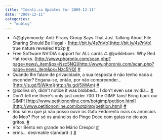 ```yaml
---
title: "Identi.ca Updates for 2009-12-11"
date: "2009-12-11"
categories: 
  - "mublog"
---
```


- ♺@glynmoody: Anti-Piracy Group Says That Just Talking About File Sharing Should Be Illegal - [http://bit.ly/4s7nVb](http://bit.ly/4s7nVb) true nature revealed #p2p [#](http://identi.ca/notice/16527848)
- Free Software NVIDIA support for ALL cards ♺ @jwildeboer: Why Red Hat rocks. [http://www.phoronix.com/scan.php?page=news\_item&px=Nzc5NQ](http://www.phoronix.com/scan.php?page=news_item&px=Nzc5NQ) [#](http://identi.ca/notice/16550028)
- Quando lhe falam de privacidade, a sua resposta é não tenho nada a esconder? Engana-se, então, por não compreender... [http://is.gd/5jWAm](http://is.gd/5jWAm) [#](http://identi.ca/notice/16551403)
- @lxoliva oh, didn't notice it was blobbed... I don't even use nvidia... [#](http://identi.ca/notice/16551471)
- Don't tell me there's only just under 700 The GIMP fans! Bring back our GIMP! [http://www.petitiononline.com/botgimp/petition.html](http://www.petitiononline.com/botgimp/petition.html) [#](http://identi.ca/notice/16554569)
- Sou só eu que já não posso ouvir os Gato Fedorento mais os anúncios do Meo? Pior só os anúncios do Pingo Doce com gatas no cio aos gritos. [#](http://identi.ca/notice/16555818)
- Vítor Bento em grande no Mário Crespo! [#](http://identi.ca/notice/16560975)
- erms... desireable standard :) [#](http://identi.ca/notice/16561034)
